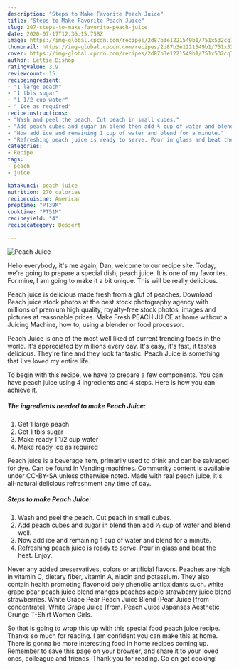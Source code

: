 ```yaml
---
description: "Steps to Make Favorite Peach Juice"
title: "Steps to Make Favorite Peach Juice"
slug: 207-steps-to-make-favorite-peach-juice
date: 2020-07-17T12:36:15.758Z
image: https://img-global.cpcdn.com/recipes/2d87b3e1221549b1/751x532cq70/peach-juice-recipe-main-photo.jpg
thumbnail: https://img-global.cpcdn.com/recipes/2d87b3e1221549b1/751x532cq70/peach-juice-recipe-main-photo.jpg
cover: https://img-global.cpcdn.com/recipes/2d87b3e1221549b1/751x532cq70/peach-juice-recipe-main-photo.jpg
author: Lettie Bishop
ratingvalue: 3.9
reviewcount: 15
recipeingredient:
- "1 large peach"
- "1 tbls sugar"
- "1 1/2 cup water"
- " Ice as required"
recipeinstructions:
- "Wash and peel the peach. Cut peach in small cubes."
- "Add peach cubes and sugar in blend then add ½ cup of water and blend well."
- "Now add ice and remaining 1 cup of water and blend for a minute."
- "Refreshing peach juice is ready to serve. Pour in glass and beat the heat. Enjoy.."
categories:
- Recipe
tags:
- peach
- juice

katakunci: peach juice 
nutrition: 270 calories
recipecuisine: American
preptime: "PT39M"
cooktime: "PT51M"
recipeyield: "4"
recipecategory: Dessert

---
```



![Peach Juice](https://img-global.cpcdn.com/recipes/2d87b3e1221549b1/751x532cq70/peach-juice-recipe-main-photo.jpg)

Hello everybody, it's me again, Dan, welcome to our recipe site. Today, we're going to prepare a special dish, peach juice. It is one of my favorites. For mine, I am going to make it a bit unique. This will be really delicious.

Peach juice is delicious made fresh from a glut of peaches. Download Peach juice stock photos at the best stock photography agency with millions of premium high quality, royalty-free stock photos, images and pictures at reasonable prices. Make Fresh PEACH JUICE at home without a Juicing Machine, how to, using a blender or food processor.

Peach Juice is one of the most well liked of current trending foods in the world. It's appreciated by millions every day. It's easy, it's fast, it tastes delicious. They're fine and they look fantastic. Peach Juice is something that I've loved my entire life.


To begin with this recipe, we have to prepare a few components. You can have peach juice using 4 ingredients and 4 steps. Here is how you can achieve it.

<!--inarticleads1-->

##### The ingredients needed to make Peach Juice:

1. Get 1 large peach
1. Get 1 tbls sugar
1. Make ready 1 1/2 cup water
1. Make ready  Ice as required


Peach juice is a beverage item, primarily used to drink and can be salvaged for dye. Can be found in Vending machines. Community content is available under CC-BY-SA unless otherwise noted. Made with real peach juice, it&#39;s all-natural delicious refreshment any time of day. 

<!--inarticleads2-->

##### Steps to make Peach Juice:

1. Wash and peel the peach. Cut peach in small cubes.
1. Add peach cubes and sugar in blend then add ½ cup of water and blend well.
1. Now add ice and remaining 1 cup of water and blend for a minute.
1. Refreshing peach juice is ready to serve. Pour in glass and beat the heat. Enjoy..


Never any added preservatives, colors or artificial flavors. Peaches are high in vitamin C, dietary fiber, vitamin A, niacin and potassium. They also contain health promoting flavonoid poly phenolic antioxidants such. white grape pear peach juice blend mangos peaches apple strawberry juice blend strawberries. White Grape Pear Peach Juice Blend (Pear Juice [from concentrate], White Grape Juice [from. Peach Juice Japanses Aesthetic Grunge T-Shirt Women Girls. 

So that is going to wrap this up with this special food peach juice recipe. Thanks so much for reading. I am confident you can make this at home. There is gonna be more interesting food in home recipes coming up. Remember to save this page on your browser, and share it to your loved ones, colleague and friends. Thank you for reading. Go on get cooking!
